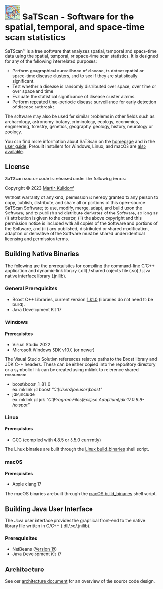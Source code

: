 <img src="installers/resources/SaTScan.gif" alt="drawing" width="50"/> SaTScan - Software for the spatial, temporal, and space-time scan statistics
====
SaTScan™ is a free software that analyzes spatial, temporal and space-time data using the spatial, temporal, or space-time scan statistics. It is designed for any of the following interrelated purposes:

-   Perform geographical surveillance of disease, to detect spatial or space-time disease clusters, and to see if they are statistically significant.
-  Test whether a disease is randomly distributed over space, over time or over space and time.
-   Evaluate the statistical significance of disease cluster alarms.
-   Perform repeated time-periodic disease surveillance for early detection of disease outbreaks.

The software may also be used for similar problems in other fields such as archaeology, astronomy, botany, criminology, ecology, economics, engineering, forestry, genetics, geography, geology, history, neurology or zoology.

You can find more information about SaTScan on the <a target="_blank" href="https://www.satscan.org/">homepage</a> and in the <a target="_blank" href="https://www.satscan.org/cgi-bin/satscan/register.pl/SaTScan_Users_Guide.pdf?todo=process_userguide_download">user guide</a>. Prebuilt installers for Windows, Linux, and macOS are <a target="_blank" href="https://www.satscan.org/download.html">also available</a>.


License
-------

SaTScan source code is released under the following terms:

Copyright &copy; 2023 [Martin Kulldorff](mailto:kulldorff@satscan.org)

Without warranty of any kind, permission is hereby granted to any person to copy, publish, distribute, and share all or portions of this open-source SaTScan Software; to use, modify, merge, adapt, and build upon the Software; and to publish and distribute derivates of the Software, so long as (i) attribution is given to the creator, (ii) the above copyright and this permission notice is included with all copies of the Software and portions of the Software, and (iii) any published, distributed or shared modification, adaption or derivative of the Software must be shared under identical licensing and permission terms.

Building Native Binaries
-----------
The following are the prerequisites for compiling the command-line C/C++ application and dynamic-link library (.dll) / shared objects file (.so) / java native interface library (.jnilib). 
### General Prerequisites
- Boost C++ Libraries, current version <a target="_blank" href="https://www.boost.org/users/history/version_1_81_0.html">1.81.0</a> (libraries do not need to be build).
- Java Development Kit 17
### Windows
#### Prerequisites
- Visual Studio 2022
- Microsoft Windows SDK v10.0 (or newer)

The Visual Studio Solution references relative paths to the Boost library and JDK C++ headers. These can be either copied into the repository directory or a symbolic link can be created using mklink to reference shared resources:
- boost\boost_1_81_0\
 ex. mklink /d boost *"C:\Users\joeuser\boost"*
- jdk\include\
  ex. mklink /d jdk *"C:\Program Files\Eclipse Adoptium\jdk-17.0.9.9-hotspot"*
### Linux
#### Prerequisites
- GCC (compiled with 4.8.5 or 8.5.0 currently)

The Linux binaries are built through the [Linux build_binaries](scripts/linux/build_binaries) shell script.
### macOS
#### Prerequisites
- Apple clang 17

The macOS binaries are built through the [macOS build_binaries](scripts/mac/build_binaries) shell script.

Building Java User Interface
-----------
The Java user interface provides the graphical front-end to the native library file written in C/C++ (.dll/.so/.jnilib).
### Prerequisites
- NetBeans (<a target="_blank" href="https://netbeans.apache.org/">Version 19</a>)
- Java Development Kit 17

Architecture
-----------
See our [architecture document](architectural.md) for an overview of the source code design.
